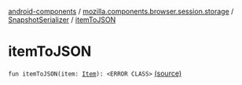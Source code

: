 [android-components](../../index.md) / [mozilla.components.browser.session.storage](../index.md) / [SnapshotSerializer](index.md) / [itemToJSON](./item-to-j-s-o-n.md)

# itemToJSON

`fun itemToJSON(item: `[`Item`](../../mozilla.components.browser.session/-session-manager/-snapshot/-item/index.md)`): <ERROR CLASS>` [(source)](https://github.com/mozilla-mobile/android-components/blob/master/components/browser/session/src/main/java/mozilla/components/browser/session/storage/SnapshotSerializer.kt#L48)